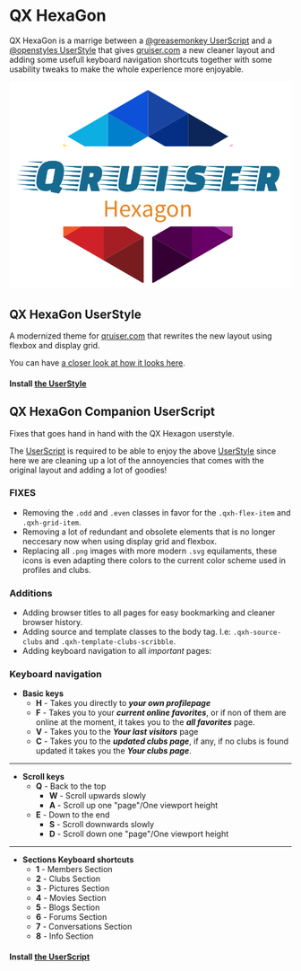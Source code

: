 # QX HexaGon

QX HexaGon is a marrige between a [@greasemonkey UserScript](http://www.greasespot.net/) and a [@openstyles UserStyle](https://add0n.com/stylus.html) that gives [qruiser.com](https://www.qruiser.com/) a new cleaner layout and adding some usefull keyboard navigation shortcuts together with some usability tweaks to make the whole experience more enjoyable.

![QX HexaGon logo](screens/hexagon-logo.png)

## QX HexaGon UserStyle
A modernized theme for [qruiser.com](https://www.qruiser.com/) that rewrites the new layout using flexbox and display grid.

You can have [a closer look at how it looks here](screens/screens.md).

#### Install [the UserStyle](https://raw.githubusercontent.com/BlackSkorpio/qx-hexagon/master/dist/css/qx-hexagon.user.css)

## QX HexaGon Companion UserScript
Fixes that goes hand in hand with the QX Hexagon userstyle.

The [UserScript](https://github.com/BlackSkorpio/qx-hexagon/raw/master/dist/userscript/qx-hexagon-companion.user.js) is required to be able to enjoy the above [UserStyle](https://raw.githubusercontent.com/BlackSkorpio/qx-hexagon/master/dist/css/qx-hexagon.user.css) since here we are cleaning up a lot of the annoyencies that comes with the original layout and adding a lot of goodies!

### FIXES
* Removing the `.odd` and `.even` classes in favor for the `.qxh-flex-item` and `.qxh-grid-item`.
* Removing a lot of redundant and obsolete elements that is no longer neccesary now when using display grid and flexbox.
* Replacing all `.png` images with more modern `.svg` equilaments, these icons is even adapting there colors to the current color scheme used in profiles and clubs.

### Additions
* Adding browser titles to all pages for easy bookmarking and cleaner browser history.
* Adding source and template classes to the body tag. I.e: `.qxh-source-clubs` and `.qxh-template-clubs-scribble`.
* Adding keyboard navigation to all _important_ pages:

### Keyboard navigation
* **Basic keys**
  * **H** - Takes you directly to **_your own profilepage_**
  * **F** - Takes you to your **_current online favorites_**, or if non of them are online at the moment, it takes you to the **_all favorites_** page.
  * **V** - Takes you to the **_Your last visitors_** page
  * **C** - Takes you to the **_updated clubs page_**, if any, if no clubs is found updated it takes you the **_Your clubs page_**.
* **
* **Scroll keys**
  * **Q** - Back to the top
    * **W** - Scroll upwards slowly
    * **A** - Scroll up one "page"/One viewport height
  * **E** - Down to the end
    * **S** - Scroll downwards slowly
    * **D** - Scroll down one "page"/One viewport height
* **
* **Sections Keyboard shortcuts**
  * **1** - Members Section
  * **2** - Clubs Section
  * **3** - Pictures Section
  * **4** - Movies Section
  * **5** - Blogs Section
  * **6** - Forums Section
  * **7** - Conversations Section
  * **8** - Info Section

#### Install [the UserScript](https://github.com/BlackSkorpio/qx-hexagon/raw/master/dist/userscript/qx-hexagon-companion.user.js)
